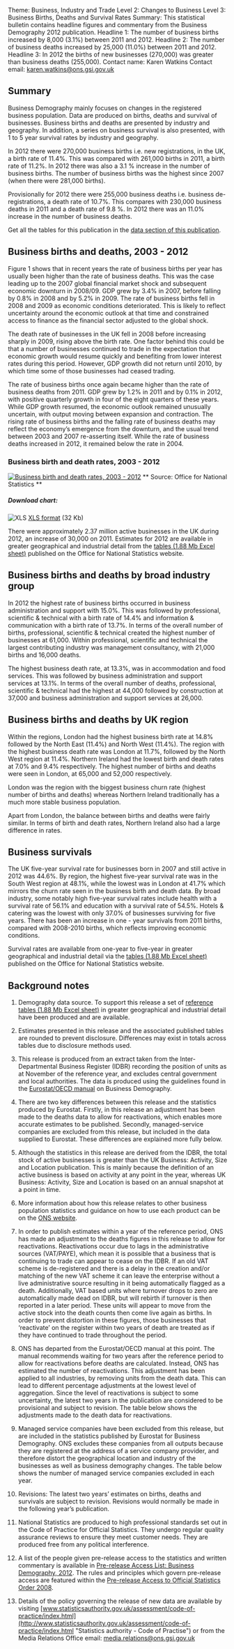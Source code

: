 Theme: Business, Industry and Trade
Level 2: Changes to Business
Level 3: Business Births, Deaths and Survival Rates
Summary: This statistical bulletin contains headline figures and commentary from the Business Demography 2012 publication.
Headline 1: The number of business births increased by 8,000 (3.1%) between 2011 and 2012.
Headline 2: The number of business deaths increased by 25,000 (11.0%) between 2011 and 2012.
Headline 3: In 2012 the births of new businesses (270,000) was greater than business deaths (255,000).
Contact name: Karen Watkins
Contact email: karen.watkins@ons.gsi.gov.uk

## Summary
Business Demography mainly focuses on changes in the registered business population. Data are produced on births, deaths and survival of businesses. Business births and deaths are presented by industry and geography. In addition, a series on business survival is also presented, with 1 to 5 year survival rates by industry and geography.

In 2012 there were 270,000 business births i.e. new registrations, in the UK, a birth rate of 11.4%. This was compared with 261,000 births in 2011, a birth rate of 11.2%. In 2012 there was also a 3.1 % increase in the number of business births. The number of business births was the highest since 2007 (when there were 281,000 births).

Provisionally for 2012 there were 255,000 business deaths i.e. business de-registrations, a death rate of 10.7%. This compares with 230,000 business deaths in 2011 and a death rate of 9.8 %.  In 2012 there was an 11.0% increase in the number of business deaths.

Get all the tables for this publication in the [data section of this publication](http://www.ons.gov.uk/ons/publications/re-reference-tables.html?edition=tcm%3A77-329345 "data section of this publication").

## Business births and deaths, 2003 - 2012
Figure 1 shows that in recent years the rate of business births per year has usually been higher than the rate of business deaths. This was the case leading up to the 2007 global financial market shock and subsequent economic downturn in 2008/09. GDP grew by 3.4% in 2007, before falling by 0.8% in 2008 and by 5.2% in 2009. The rate of business births fell in 2008 and 2009 as economic conditions deteriorated. This is likely to reflect uncertainty around the economic outlook at that time and constrained access to finance as the financial sector adjusted to the global shock. 

The death rate of businesses in the UK fell in 2008 before increasing sharply in 2009, rising above the birth rate. One factor behind this could be that a number of businesses continued to trade in the expectation that economic growth would resume quickly and benefiting from lower interest rates during this period. However, GDP growth did not return until 2010, by which time some of those businesses had ceased trading.

The rate of business births once again became higher than the rate of business deaths from 2011. GDP grew by 1.2% in 2011 and by 0.1% in 2012, with positive quarterly growth in four of the eight quarters of these years. While GDP growth resumed, the economic outlook remained unusually uncertain, with output moving between expansion and contraction. The rising rate of business births and the falling rate of business deaths may reflect the economy’s emergence from the downturn, and the usual trend between 2003 and 2007 re-asserting itself. While the rate of business deaths increased in 2012, it remained below the rate in 2004.

### Business birth and death rates, 2003 - 2012
[![Business birth and death rates, 2003 - 2012](http://www.ons.gov.uk/ons/resources/figure1final_tcm77-339591.png)](http://www.ons.gov.uk/ons/resources/figure1final_tcm77-339591.png "Business birth and death rates, 2003 - 2012")
** Source: Office for National Statistics **

##### Download chart: 
![XLS](http://www.ons.gov.uk/ons/resources/iconxls_tcm77-30132.gif "XLS")  [XLS format](http://www.ons.gov.uk/ons/rel/bus-register/business-demography/2012/chd-figure-1--2012.xls "XLS format") (32 Kb)

There were approximately 2.37 million active businesses in the UK during 2012, an increase of 30,000 on 2011. Estimates for 2012 are available in greater geographical and industrial detail from the [tables (1.88 Mb Excel sheet)](http://www.ons.gov.uk/ons/rel/bus-register/business-demography/2012/rft-business-demography-2012-tables.xls "Excel sheet tables") published on the Office for National Statistics website.

## Business births and deaths by broad industry group

In 2012 the highest rate of business births occurred in business administration and support with 15.0%. This was followed by professional, scientific & technical with a birth rate of 14.4% and information & communication with a birth rate of 13.7%. In terms of the overall number of births, professional, scientific & technical created the highest number of businesses at 61,000. Within professional, scientific and technical the largest contributing industry was management consultancy, with 21,000 births and 16,000 deaths.

The highest business death rate, at 13.3%, was in accommodation and food services. This was followed by business administration and support services at 13.1%. In terms of the overall number of deaths, professional, scientific & technical had the highest at 44,000 followed by construction at 37,000 and business administration and support services at 26,000.

## Business births and deaths by UK region
Within the regions, London had the highest business birth rate at 14.8% followed by the North East (11.4%) and North West (11.4%). The region with the highest business death rate was London at 11.7%, followed by the North West region at 11.4%. Northern Ireland had the lowest birth and death rates at 7.0% and 9.4% respectively.  The highest number of births and deaths were seen in London, at 65,000 and 52,000 respectively.

London was the region with the biggest business churn rate (highest number of births and deaths) whereas Northern Ireland traditionally has a much more stable business population.

Apart from London, the balance between births and deaths were fairly similar. In terms of birth and death rates, Northern Ireland also had a large difference in rates.

## Business survivals
The UK five-year survival rate for businesses born in 2007 and still active in 2012 was 44.6%. By region, the highest five-year survival rate was in the South West region at 48.1%, while the lowest was in London at 41.7% which mirrors the churn rate seen in the business birth and death data.  By broad industry, some notably high five-year survival rates include health with a survival rate of 56.1% and education with a survival rate of 54.5%.  Hotels & catering was the lowest with only 37.0% of businesses surviving for five years. There has been an increase in one - year survivals from 2011 births, compared with 2008-2010 births, which reflects improving economic conditions. 

Survival rates are available from one-year to five-year in greater geographical and industrial detail via the [tables  (1.88 Mb Excel sheet)](http://www.ons.gov.uk/ons/rel/bus-register/business-demography/2012/rft-business-demography-2012-tables.xls "Excel sheet tables") published on the Office for National Statistics website.

## Background notes
1. Demography data source. To support this release a set of [reference tables (1.88 Mb Excel sheet)](http://www.ons.gov.uk/ons/rel/bus-register/business-demography/2012/rft-business-demography-2012-tables.xls "reference tables") in greater geographical and industrial detail have been produced and are available.

2. Estimates presented in this release and the associated published tables are rounded to prevent disclosure.  Differences may exist in totals across tables due to disclosure methods used.

3. This release is produced from an extract taken from the Inter-Departmental Business Register (IDBR) recording the position of units as at November of the reference year, and excludes central government and local authorities.  The data is produced using the guidelines found in the [Eurostat/OECD manual](http://www.oecd.org/document/34/0,3343,en_2649_34233_39913698_1_1_1_1,00.html "Eurostat/OECD manual") on Business Demography.

4. There are two key differences between this release and the statistics produced by Eurostat.  Firstly, in this release an adjustment has been made to the deaths data to allow for reactivations, which enables more accurate estimates to be published.  Secondly, managed-service companies are excluded from this release, but included in the data supplied to Eurostat. These differences are explained more fully below.

5. Although the statistics in this release are derived from the IDBR, the total stock of active businesses is greater than the UK Business: Activity, Size and Location publication.  This is mainly because the definition of an active business is based on activity at any point in the year, whereas UK Business: Activity, Size and Location is based on an annual snapshot at a point in time.

6. More information about how this release relates to other business population statistics and guidance on how to use each product can be on the [ONS website](http://www.ons.gov.uk/ons/guide-method/method-quality/specific/business-and-energy/business-population/index.html "ONS Website").

7. In order to publish estimates within a year of the reference period, ONS has made an adjustment to the deaths figures in this release to allow for reactivations.  Reactivations occur due to lags in the administrative sources (VAT/PAYE), which mean it is possible that a business that is continuing to trade can appear to cease on the IDBR.  If an old VAT scheme is de-registered and there is a delay in the creation and/or matching of the new VAT scheme it can leave the enterprise without a live administrative source resulting in it being automatically flagged as a death.  Additionally, VAT based units where turnover drops to zero are automatically made dead on IDBR, but will rebirth if turnover is then reported in a later period.  These units will appear to move from the active stock into the death counts then come live again as births.  In order to prevent distortion in these figures, those businesses that ‘reactivate’ on the register within two years of death are treated as if they have continued to trade throughout the period.

8. ONS has departed from the Eurostat/OECD manual at this point.  The manual recommends waiting for two years after the reference period to allow for reactivations before deaths are calculated. Instead, ONS has estimated the number of reactivations.  This adjustment has been applied to all industries, by removing units from the death data.  This can lead to different percentage adjustments at the lowest level of aggregation.  Since the level of reactivations is subject to some uncertainty, the latest two years in the publication are considered to be provisional and subject to revision.  The table below shows the adjustments made to the death data for reactivations.

9. Managed service companies have been excluded from this release, but are included in the statistics published by Eurostat for Business Demography.  ONS excludes these companies from all outputs because they are registered at the address of a service company provider, and therefore distort the geographical location and industry of the businesses as well as business demography changes.  The table below shows the number of managed service companies excluded in each year.

10. Revisions: The latest two years’ estimates on births, deaths and survivals are subject to revision. Revisions would normally be made in the following year’s publication.

11. National Statistics are produced to high professional standards set out in the Code of Practice for Official Statistics. They undergo regular quality assurance reviews to ensure they meet customer needs. They are produced free from any political interference.

12. A list of the people given pre-release access to the statistics and written commentary is available in [Pre-release Access List: Business Demography, 2012](http://www.ons.gov.uk/ons/rel/bus-register/business-demography/2012/pra--business-demography-2012.html "PRA - Business Demography").  The rules and principles which govern pre-release access are featured within the [Pre-release Access to Official Statistics Order 2008](http://www.legislation.gov.uk/uksi/2008/2998/schedule/made "PRA - Official Statistics Order").

13. Details of the policy governing the release of new data are available by visiting [www.statisticsauthority.gov.uk/assessment/code-of-practice/index.html](http://www.statisticsauthority.gov.uk/assessment/code-of-practice/index.html "Statistics authority - Code of Practise") or from the Media Relations Office email: <media.relations@ons.gsi.gov.uk>
